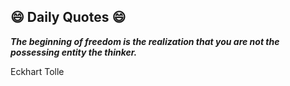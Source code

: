 ## 😄 Daily Quotes 😄

_**The beginning of freedom is the realization that you are not the possessing entity the thinker.**_

Eckhart Tolle

